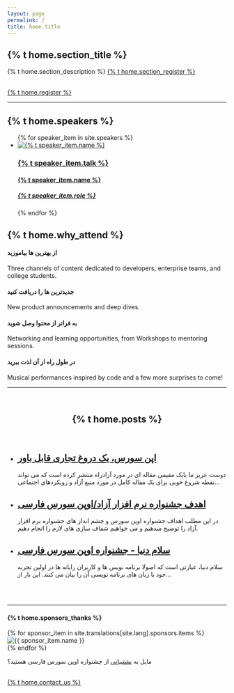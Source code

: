 ```yaml
---
layout: page
permalink: /
title: home.title
---
```


<section class="content main-first-section page-box-content">
   <div class="page-box-content-padding top-content-txt">
      <h1 class="gradient-text main-title">{% t home.section_title %}</h1>
      <p>
         {% t home.section_description %}
         <a class="underline" href="{{ site.url }}/{{ page.lang }}/register/">{% t home.section_register %}</a>
      </p>
      <br>
      <a href="{{ site.url }}/{{ page.lang }}/register/" class="button">{% t home.register %}</a>
   </div>
</section>
<hr class="gradient">
<section class="speakers">
   <h1>{% t home.speakers %}</h1>
   <ul class="speaker-list">
      {% for speaker_item in site.speakers %}
         <li>
            <a href="{{ site.url }}/{{ site.lang }}{{ speaker_item.url }}">
               <img src="{{ site.url }}{{ speaker_item.image }}" alt="{% t speaker_item.name %}">
               <h3>{% t speaker_item.talk %}</h3>
               <h4>{% t speaker_item.name %}</h4>
               <h5>{% t speaker_item.role %}</h5>
            </a>
         </li>
      {% endfor %}
   </ul>
</section>
<section class="attends">
   <h2>{% t home.why_attend %}</h2>
   <div class="attends-box">
      <div class="grid-attends">
         <h4>از بهترین ها بیاموزید</h4>
         <p>Three channels of content dedicated to developers, enterprise teams, and college students.</p>
      </div>
      <div class="grid-attends">
         <h4>جدیدترین ها را دریافت کنید</h4>
         <p>New product announcements and deep dives.</p>
      </div>
      <div class="grid-attends">
         <h4>به فراتر از محتوا وصل شوید</h4>
         <p>Networking and learning opportunities, from Workshops to mentoring sessions.</p>
      </div>
      <div class="grid-attends">
         <h4>در طول راه از آن لذت ببرید</h4>
         <p>Musical performances inspired by code and a few more surprises to come!</p>
      </div>
   </div>
   <!-- <h4 class="text-gradient-purple">از بهترین ها بیاموزید</h4>
      <p>Three channels of content dedicated to developers, enterprise teams, and college students.</p>

      <h4 class="text-gradient-purple">جدیدترین ها را دریافت کنید</h4>
      <p>New product announcements and deep dives.</p>

      <h4 class="text-gradient-purple">به فراتر از محتوا وصل شوید</h4>
      <p>Networking and learning opportunities, from Workshops to mentoring sessions.</p>

      <h4 class="text-gradient-purple">در طول راه از آن لذت ببرید</h4>
      <p>Musical performances inspired by code and a few more surprises to come!</p> -->
</section>
<hr class="gradient">
<section class="subscribe">
   <p>
      {% t home.keep_update%}
   </p>
   <br>
   <div class="reg-btn sub-btn-size">
      <a href="{{ site.url }}/{{ page.lang }}/subscribe/" class="button">{% t home.subscribe %}</a>
   </div>
   <!-- <a href="contact.html" class="button" target="_blank">
      <span>Subscribe for updates</span>
      </a> -->
</section>
<hr class="gradient">
<div class="page-box-content">
   <div class="page-box-content-padding">
      <br>
      <center>
         <h2 class="page-box-content-title">{% t home.posts %}</h2>
      </center>
      <br>
      <ul class="post-list">
         <li>
            <h2>
               <a class="post-link" href="{{ site.url }}/{{ page.lang }}/post/" title="اپن سورس، یک دروغ تجاری قابل باور">اپن سورس، یک دروغ تجاری قابل باور</a>
            </h2>
            <span>
               <p>دوست عزیز ما بابک مقیمی مقاله ای در مورد آزادراه منتشر کرده است که می تواند نقطه شروع خوبی برای یک مقاله کامل در مورد منبع آزاد و رویکردهای اجتماعی...</p>
            </span>
         </li>
         <li>
            <h2>
               <a class="post-link" href="{{ site.url }}/{{ page.lang }}/post/" title="اهدف جشنواره نرم افزار آزاد/اوپن سورس فارسی">اهدف جشنواره نرم افزار آزاد/اوپن سورس فارسی</a>
            </h2>
            <span>
               <p>در این مطلب اهداف جشنواره اوپن سورس و چشم انداز های جشنواره نرم افزار آزاد را توضیح میدهیم و می خواهیم شفاف سازی های لازم را انجام دهیم.</p>
            </span>
         </li>
         <li>
            <h2>
               <a class="post-link" href="{{ site.url }}/{{ page.lang }}/post/" title="سلام دنیا - جشنواره اوپن سورس فارسی">سلام دنیا - جشنواره اوپن سورس فارسی</a>
            </h2>
            <span>
               <p>سلام دنیا، عبارتی است که اصولا برنامه نویس ها و کاربران رایانه ها در اولین تجربه خود با زبان های برنامه نویسی آن را بیان می کنند. این بار از...</p>
            </span>
         </li>
      </ul>
      <br><br>
   </div>
</div>
<hr class="gradient">
<section class="sponsors">
   <h4>{% t home.sponsors_thanks %}</h4>
   <div class="sponsor-box">
      {% for sponsor_item in site.translations[site.lang].sponsors.items %}
      <div class="inner-grid">
         <a>
            <img src="{{ sponsor_item.image }}" alt="{{ sponsor_item.name }}">
         </a>
      </div>
      {% endfor %}
   </div>
   <p>مایل به <a class="underline" href="{{ site.url }}/{{ page.lang }}/contact/">پشتیبانی</a> از جشنواره اوپن سورس فارسی هستید؟</p>
   <br>
   <div class="reg-btn connect-btn-size">
      <a href="{{ site.url }}/{{ page.lang }}/contact/" class="button">{% t home.contact_us %}</a>
   </div>
</section>
